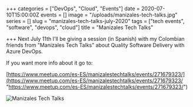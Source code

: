 +++
categories = ["DevOps", "Cloud", "Events"]
date = 2020-07-10T15:00:00Z
events = []
image = "/uploads/manizales-tech-talks.jpg"
series = []
slug = "manizales-tech-talks-july-2020"
tags = ["tech events", "software", "devops", "cloud"]
title = "Manizales Tech Talks"

+++
Next July 11th I'll be giving a session (in Spanish) with my Colombian friends from "Manizales Tech Talks" about Quality Software Delivery with Azure DevOps.

If you want more info about it go to:

[https://www.meetup.com/es-ES/manizalestechtalks/events/271679323/](https://www.meetup.com/es-ES/manizalestechtalks/events/271679323/ "https://www.meetup.com/es-ES/manizalestechtalks/events/271679323/")

![Manizales Tech Talks](/uploads/manizales-tech-talks.jpg)